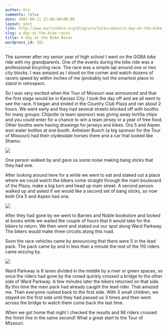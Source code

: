 ```yaml
---
author: Ora
comments: false
date: 2007-09-11 22:00:00+00:00
layout: post
link: http://www.martindale.org/blog/ora/talks/about/a-day-at-the-bike-races
slug: a-day-at-the-bike-races
title: A Day at the Bike Races
wordpress_id: 301
---
```


The summer after my senior year of high school I went on the GOBA bike ride with my grandparents. One of the events during the bike ride was a professional bicycling race. The race was a simple lap around one or two city blocks. I was amazed as I stood on the corner and watch dozens of racers speed by within inches of me (probably not the smartest place to stand in retrospect.  
  
So I was very excited when the Tour of Missouri was announced and that the first stage would be in Kansas City. I took the day off and we all went to see the race. It began and ended in the Country Club Plaza and ran about 2 hours. We went early and they had several streets blocked off with booths for many groups: Chipotle (a team sponsor) was giving away tortilla chips and you could enter for a chance to win a team jersey or a year of free food. Other booths were having drawings for jerseys and bikes. Ora 5 and Aspen won water bottles at one booth. Anheiser Busch (a big sponsor for the Tour of Missouri) had their clydesdale horses there and a car that looked like Shamu:  
  
![](http://farm2.static.flickr.com/1187/1457577203_091dcc1924.jpg)  
  
One person walked by and gave us some noise making bang sticks that they had one.   
  
After looking around here for a while we went to eat and staked out a place where we could watch the bikers come straight through the main boulevard of the Plaza, make a big turn and head up main street. A second person walked up and asked if we would like a second set of bang sticks, so now both Ora 5 and Aspen had one.  
  
![](http://farm2.static.flickr.com/1157/1458440928_32ec00f2fe.jpg)  
  
After they had gone by we went to Barnes and Noble bookstore and looked at books while we waited the couple of hours that it would take for the bikers to return. We then went and staked out our spot along Ward Parkway. The bikers would make three circuits along this road.  
  
Soon the race vehicles came by announcing that there were 5 in the lead pack. The pack came by and in less than a minute the rest of the 110 riders came wizzing by.  
  
![](http://farm2.static.flickr.com/1174/1457577799_6b7140268f.jpg)  
  
Ward Parkway is 6 lanes divided in the middle by a river or green spaces, so once the riders had gone by the crowd quickly crossed a bridge to the other side of Ward Parkway. A few minutes later the bikers returned on that side. By this time the main pack had already caught the lead rider. That amazed me. Then everyone rushed back to the first side. With 3 small children, we stayed on the first side until they had passed us 3 times and then went across the bridge to watch them come back the last time.  
  
When we got home that night I checked the results and 96 riders crossed the finish line in the same second! What a great start to the Tour of Missouri.
